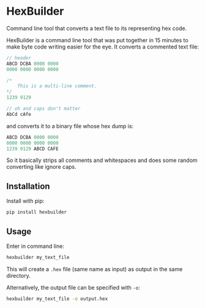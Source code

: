 # HexBuilder
Command line tool that converts a text file to its representing hex code.

HexBuilder is a command line tool that was put together in 15 minutes to make byte code writing easier for the eye. It converts a commented text file:

```java
// header
ABCD DCBA 0000 0000
0000 0000 0000 0000

/*
    This is a multi-line comment.
*/
1239 9129

// oh and caps don't matter
AbCd cAfe
```

and converts it to a binary file whose hex dump is:

```java
ABCD DCBA 0000 0000
0000 0000 0000 0000
1239 9129 ABCD CAFE
```

So it basically strips all comments and whitespaces and does some random converting like ignore caps.

## Installation

Install with pip:

```sh
pip install hexbuilder
```

## Usage

Enter in command line:

```sh
hexbuilder my_text_file
```

This will create a `.hex` file (same name as input) as output in the same directory.

Alternatively, the output file can be specified with `-o`:

```sh
hexbuilder my_text_file -o output.hex
```